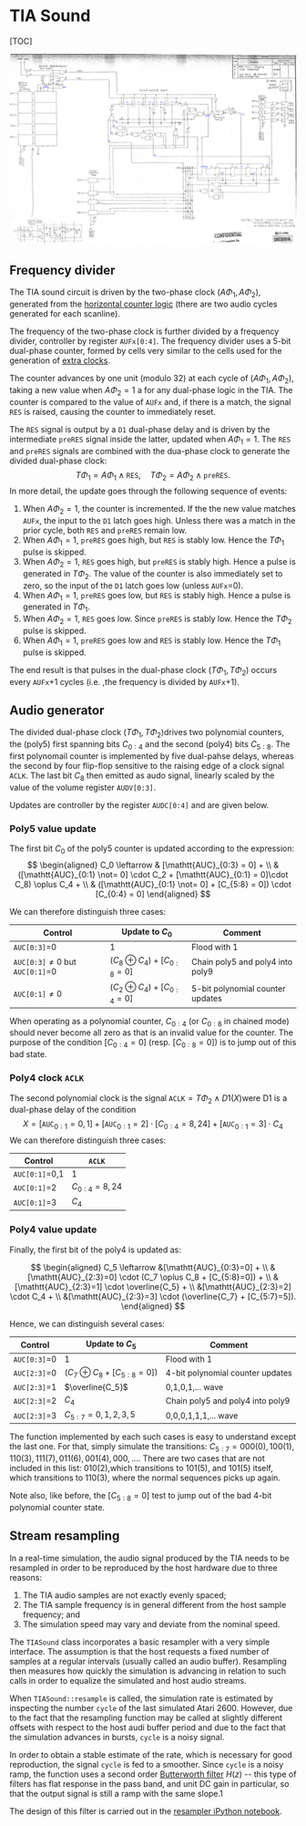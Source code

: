# TIA Sound

[TOC]

<img src="Figures/Components/TIA_Sound.svg" style="zoom:150%">

## Frequency divider

The TIA sound circuit is driven by the two-phase clock $(A\Phi_1,A\Phi_2)$, generated from the [horizontal counter logic](TIA_Visual_Objects.md) (there are two audio cycles generated for each scanline).

The frequency of the two-phase clock is further divided by a frequency divider, controller by register `AUFx[0:4]`. The frequency divider uses a 5-bit dual-phase counter, formed by cells very similar to the cells used for the generation of [extra clocks](TIA_Visual_Objects.md).

The counter advances by one unit (modulo 32) at each cycle of $(A\Phi_1,A\Phi_2)$, taking a new value when $A\Phi_2=1$ a for any dual-phase logic in the TIA. The counter is compared to the value of `AUFx` and, if there is a match, the signal `RES` is raised, causing the counter to immediately reset.

The `RES` signal is output by a `D1` dual-phase delay and is driven by the intermediate `preRES` signal inside the latter, updated when $A\Phi_1=1$. The `RES` and `preRES` signals are combined with the dua-phase clock to generate the divided dual-phase clock:
$$
T\Phi_1 = A\Phi_1 \wedge \mathtt{RES},\quad
T\Phi_2 = A\Phi_2 \wedge \mathtt{preRES}.
$$
In more detail, the update goes through the following sequence of events:

1. When $A\Phi_2=1$, the counter is incremented. If the the new value matches `AUFx`, the input to the `D1` latch goes high. Unless there was a match in the prior cycle, both `RES` and `preRES` remain low.
2. When $A\Phi_1=1$, `preRES` goes high, but `RES` is stably low. Hence the $T\Phi_1$ pulse is skipped.
3. When $A\Phi_2=1$, `RES` goes high, but `preRES` is stably high. Hence a pulse is generated in $T\Phi_2$. The value of the counter is also immediately set to zero, so the input of the `D1` latch goes low (unless `AUFx`=0).
4. When $A\Phi_1=1$, `preRES` goes low, but `RES` is stably high. Hence a pulse is generated in $T\Phi_1$.
5. When $A\Phi_2=1$, `RES` goes low. Since `preRES` is stably low. Hence the $T\Phi_2$ pulse is skipped.
6. When $A\Phi_1=1$, `preRES` goes low and `RES` is stably low. Hence the $T\Phi_1$ pulse is skipped.

The end result is that pulses in the dual-phase clock $(T\Phi_1,T\Phi_2)$ occurs every `AUFx`+1 cycles (i.e. ,the frequency is divided by `AUFx`+1).

## Audio generator

The divided dual-phase clock $(T\Phi_1,T\Phi_2)$drives two polynomial counters, the (poly5) first spanning bits $C_{0:4}$ and the second (poly4) bits $C_{5:8}$. The first polynomail counter is implemented by five dual-pahse delays, whereas the second by four flip-flop sensitive to the raising edge of a clock signal `ACLK`. The last bit $C_8$ then emitted as audo signal, linearly scaled by the value of the volume register `AUDV[0:3]`.

Updates are controller by the register `AUDC[0:4]` and are given below.

### Poly5 value update

The first bit $C_0$ of the poly5 counter is updated according to the expression:
$$
\begin{aligned}
C_0
\leftarrow
&
[\mathtt{AUC}_{0:3} = 0] + \\
&
([\mathtt{AUC}_{0:1} \not= 0] \cdot C_2 + [\mathtt{AUC}_{0:1} = 0]\cdot C_8) \oplus C_4 + \\
&
([\mathtt{AUC}_{0:1} \not= 0] + [C_{5:8} = 0]) \cdot [C_{0:4} = 0]
\end{aligned}
$$

We can therefore distinguish three cases:

| Control                             | Update to $C_0$                    | Comment                          |
| ----------------------------------- | ---------------------------------- | -------------------------------- |
| `AUC[0:3]`=0                        | 1                                  | Flood with 1                     |
| `AUC[0:3]`$\not=0$ but `AUC[0:1]`=0 | $(C_8 \oplus C_4) + [C_{0:8} = 0]$ | Chain poly5 and poly4 into poly9 |
| `AUC[0:1]`$\not=0$                  | $(C_2 \oplus C_4) + [C_{0:4}=0]$   | 5-bit polynomial counter updates |

When operating as a polynomial counter, $C_{0:4}$ (or $C_{0:8}$ in chained mode) should never become all zero as that is an invalid value for the counter. The purpose of the condition $[C_{0:4}=0]$ (resp. $[C_{0:8}=0]$) is to jump out of this bad state.

### Poly4 clock `ACLK`

The second polynomial clock is the signal $\texttt{ACLK}=T\Phi_2 \wedge D1(X)​$were D1 is a dual-phase delay of the condition
$$
X = 
[\mathtt{AUC}_{0:1}=0,1] + 
[\mathtt{AUC}_{0:1}=2]\cdot [C_{0:4} = 8,24] +
[\mathtt{AUC}_{0:1}=3]\cdot C_4
$$
We can therefore distinguish three cases:

| Control        | `ACLK`         |
| -------------- | -------------- |
| `AUC[0:1]`=0,1 | 1              |
| `AUC[0:1]`=2   | $C_{0:4}=8,24$ |
| `AUC[0:1]`=3   | $C_4$          |

### Poly4 value update

Finally, the first bit of the poly4 is updated as:

$$
\begin{aligned}
C_5 \leftarrow
&[\mathtt{AUC}_{0:3}=0] + \\
&[\mathtt{AUC}_{2:3}=0] \cdot (C_7 \oplus C_8 + [C_{5:8}=0]) + \\
&[\mathtt{AUC}_{2:3}=1] \cdot \overline{C_5} + \\
&[\mathtt{AUC}_{2:3}=2] \cdot C_4 + \\
&[\mathtt{AUC}_{2:3}=3] \cdot (\overline{C_7} + [C_{5:7}=5]).
\end{aligned}
$$

Hence, we can distinguish several cases:

| Control | Update to $C_5$ | Comment |
| ------- | --------------- | ---- |
| `AUC[0:3]`=0       | 1                | Flood with 1 |
| `AUC[2:3]`=0       | $(C_7 \oplus C_8 + [C_{5:8}=0])$             | 4-bit polynomial counter updates |
| `AUC[2:3]`=1       | $\overline{C_5}$               | 0,1,0,1,... wave |
| `AUC[2:3]`=2       | $C_4$          | Chain poly5 and poly4 into poly9 |
| `AUC[2:3]`=3       |   $C_{5:7} = 0,1,2,3,5$   | 0,0,0,1,1,1,... wave |

The function implemented by each such cases is easy to understand except the last one. For that, simply simulate the transitions: $C_{5:7} = 000 (0), 100 (1), 110 (3), 111 (7), 011 (6), 001 (4), 000, ...$. There are two cases that are not included in this list: $010 (2)$,which transitions to $101 (5)$, and $101 (5)$ itself, which transitions to $110 (3)$, where the normal sequences picks up again.

Note also, like before, the $[C_{5:8}=0]$ test to jump out of the bad 4-bit polynomial counter state.

## Stream resampling

In a real-time simulation, the audio signal produced by the TIA needs to be resampled in order to be reproduced by the host hardware due to three reasons:

1. The TIA audio samples are not exactly evenly spaced;
2. The TIA sample frequency is in general different from the host sample frequency; and
3. The simulation speed may vary and deviate from the nominal speed.

The `TIASound` class incorporates a basic resampler with a very simple interface. The assumption is that the host requests a fixed number of samples at a regular intervals (usually called an audio buffer). Resampling then measures how quickly the simulation is advancing in relation to such calls in order to equalize the simulated and host audio streams.

When `TIASound::resample` is called, the simulation rate is estimated by inspecting the number `cycle` of the last simulated Atari 2600. However, due to the fact that the resampling function may be called at slightly different offsets with respect to the host audi buffer period and due to the fact that the simulation advances in bursts, `cycle` is a noisy signal.

In order to obtain a stable estimate of the rate, which is necessary for good reproduction, the signal `cycle` is fed to a smoother. Since `cycle` is a noisy ramp, the function uses a second order [Butterworth filter](https://en.wikipedia.org/wiki/Butterworth_filter) $H(z)$ -- this type of filters has flat response in the pass band, and unit DC gain in particular, so that the output signal is still a ramp with the same slope.1

The design of this filter is carried out in the [resampler iPython notebook](resampler.ipynb).

